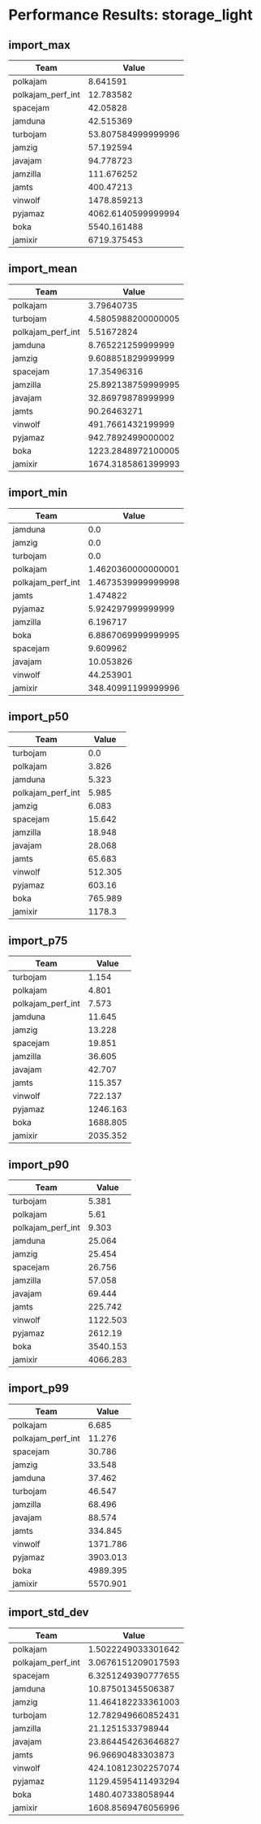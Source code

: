 # Performance Results: storage_light

## import_max

| Team | Value |
|------|-------|
| polkajam | 8.641591 |
| polkajam_perf_int | 12.783582 |
| spacejam | 42.05828 |
| jamduna | 42.515369 |
| turbojam | 53.807584999999996 |
| jamzig | 57.192594 |
| javajam | 94.778723 |
| jamzilla | 111.676252 |
| jamts | 400.47213 |
| vinwolf | 1478.859213 |
| pyjamaz | 4062.6140599999994 |
| boka | 5540.161488 |
| jamixir | 6719.375453 |

## import_mean

| Team | Value |
|------|-------|
| polkajam | 3.79640735 |
| turbojam | 4.5805988200000005 |
| polkajam_perf_int | 5.51672824 |
| jamduna | 8.765221259999999 |
| jamzig | 9.608851829999999 |
| spacejam | 17.35496316 |
| jamzilla | 25.892138759999995 |
| javajam | 32.86979878999999 |
| jamts | 90.26463271 |
| vinwolf | 491.7661432199999 |
| pyjamaz | 942.7892499000002 |
| boka | 1223.2848972100005 |
| jamixir | 1674.3185861399993 |

## import_min

| Team | Value |
|------|-------|
| jamduna | 0.0 |
| jamzig | 0.0 |
| turbojam | 0.0 |
| polkajam | 1.4620360000000001 |
| polkajam_perf_int | 1.4673539999999998 |
| jamts | 1.474822 |
| pyjamaz | 5.924297999999999 |
| jamzilla | 6.196717 |
| boka | 6.8867069999999995 |
| spacejam | 9.609962 |
| javajam | 10.053826 |
| vinwolf | 44.253901 |
| jamixir | 348.40991199999996 |

## import_p50

| Team | Value |
|------|-------|
| turbojam | 0.0 |
| polkajam | 3.826 |
| jamduna | 5.323 |
| polkajam_perf_int | 5.985 |
| jamzig | 6.083 |
| spacejam | 15.642 |
| jamzilla | 18.948 |
| javajam | 28.068 |
| jamts | 65.683 |
| vinwolf | 512.305 |
| pyjamaz | 603.16 |
| boka | 765.989 |
| jamixir | 1178.3 |

## import_p75

| Team | Value |
|------|-------|
| turbojam | 1.154 |
| polkajam | 4.801 |
| polkajam_perf_int | 7.573 |
| jamduna | 11.645 |
| jamzig | 13.228 |
| spacejam | 19.851 |
| jamzilla | 36.605 |
| javajam | 42.707 |
| jamts | 115.357 |
| vinwolf | 722.137 |
| pyjamaz | 1246.163 |
| boka | 1688.805 |
| jamixir | 2035.352 |

## import_p90

| Team | Value |
|------|-------|
| turbojam | 5.381 |
| polkajam | 5.61 |
| polkajam_perf_int | 9.303 |
| jamduna | 25.064 |
| jamzig | 25.454 |
| spacejam | 26.756 |
| jamzilla | 57.058 |
| javajam | 69.444 |
| jamts | 225.742 |
| vinwolf | 1122.503 |
| pyjamaz | 2612.19 |
| boka | 3540.153 |
| jamixir | 4066.283 |

## import_p99

| Team | Value |
|------|-------|
| polkajam | 6.685 |
| polkajam_perf_int | 11.276 |
| spacejam | 30.786 |
| jamzig | 33.548 |
| jamduna | 37.462 |
| turbojam | 46.547 |
| jamzilla | 68.496 |
| javajam | 88.574 |
| jamts | 334.845 |
| vinwolf | 1371.786 |
| pyjamaz | 3903.013 |
| boka | 4989.395 |
| jamixir | 5570.901 |

## import_std_dev

| Team | Value |
|------|-------|
| polkajam | 1.5022249033301642 |
| polkajam_perf_int | 3.0676151209017593 |
| spacejam | 6.3251249390777655 |
| jamduna | 10.87501345506387 |
| jamzig | 11.464182233361003 |
| turbojam | 12.782949660852431 |
| jamzilla | 21.1251533798944 |
| javajam | 23.864454263646827 |
| jamts | 96.96690483303873 |
| vinwolf | 424.10812302257074 |
| pyjamaz | 1129.4595411493294 |
| boka | 1480.407338058944 |
| jamixir | 1608.8569476056996 |

